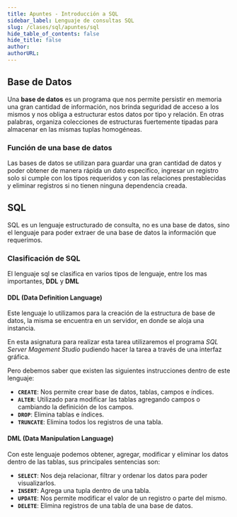 ```yaml
---
title: Apuntes - Introducción a SQL
sidebar_label: Lenguaje de consultas SQL
slug: /clases/sql/apuntes/sql
hide_table_of_contents: false
hide_title: false
author: 
authorURL: 
---
```

## Base de Datos
Una **base de datos** es un programa que nos permite persistir en memoria una gran cantidad de información, nos brinda seguridad de acceso a los mismos y nos obliga a estructurar estos datos por tipo y relación. En otras palabras, organiza colecciones de estructuras fuertemente tipadas para almacenar en las mismas tuplas homogéneas.

### Función de una base de datos
Las bases de datos se utilizan para guardar una gran cantidad de datos y poder obtener de manera rápida un dato especifico, ingresar un registro solo si cumple con los tipos requeridos y con las relaciones prestablecidas y eliminar registros si no tienen ninguna dependencia creada.

## SQL
SQL es un lenguaje estructurado de consulta, no es una base de datos, sino el lenguaje para poder extraer de una base de datos la información que requerimos.

### Clasificación de SQL
El lenguaje sql se clasifica en varios tipos de lenguaje, entre los mas importantes, **DDL** y **DML**

#### DDL (Data Definition Language)
Este lenguaje lo utilizamos para la creación de la estructura de base de datos, la misma se encuentra en un servidor, en donde se aloja una instancia.

En esta asignatura para realizar esta tarea utilizaremos el programa *SQL Server Magement Studio* pudiendo hacer la tarea a través de una interfaz gráfica.

Pero debemos saber que existen las siguientes instrucciones dentro de este lenguaje:

* **`CREATE`**: Nos permite crear base de datos, tablas, campos e índices.
* **`ALTER`**: Utilizado para modificar las tablas agregando campos o cambiando la definición de los campos.
* **`DROP`**: Elimina tablas e índices.
* **`TRUNCATE`**: Elimina todos los registros de una tabla.

#### DML (Data Manipulation Language)
Con este lenguaje podemos obtener, agregar, modificar y eliminar los datos dentro de las tablas, sus principales sentencias son:

* **`SELECT`**: Nos deja relacionar, filtrar y ordenar los datos para poder visualizarlos.
* **`INSERT`**: Agrega una tupla dentro de una tabla.
* **`UPDATE`**: Nos permite modificar el valor de un registro o parte del mismo.
* **`DELETE`**: Elimina registros de una tabla de una base de datos.